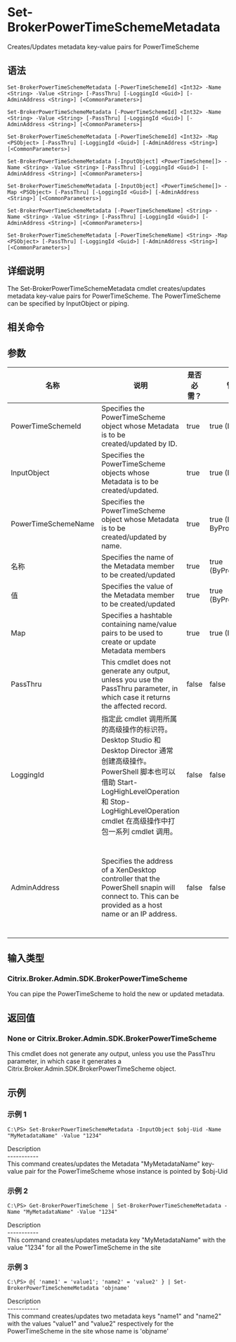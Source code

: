 # Set-BrokerPowerTimeSchemeMetadata

Creates/Updates metadata key-value pairs for PowerTimeScheme

## 语法

    Set-BrokerPowerTimeSchemeMetadata [-PowerTimeSchemeId] <Int32> -Name <String> -Value <String> [-PassThru] [-LoggingId <Guid>] [-AdminAddress <String>] [<CommonParameters>]
    
    Set-BrokerPowerTimeSchemeMetadata [-PowerTimeSchemeId] <Int32> -Name <String> -Value <String> [-PassThru] [-LoggingId <Guid>] [-AdminAddress <String>] [<CommonParameters>]
    
    Set-BrokerPowerTimeSchemeMetadata [-PowerTimeSchemeId] <Int32> -Map <PSObject> [-PassThru] [-LoggingId <Guid>] [-AdminAddress <String>] [<CommonParameters>]
    
    Set-BrokerPowerTimeSchemeMetadata [-InputObject] <PowerTimeScheme[]> -Name <String> -Value <String> [-PassThru] [-LoggingId <Guid>] [-AdminAddress <String>] [<CommonParameters>]
    
    Set-BrokerPowerTimeSchemeMetadata [-InputObject] <PowerTimeScheme[]> -Map <PSObject> [-PassThru] [-LoggingId <Guid>] [-AdminAddress <String>] [<CommonParameters>]
    
    Set-BrokerPowerTimeSchemeMetadata [-PowerTimeSchemeName] <String> -Name <String> -Value <String> [-PassThru] [-LoggingId <Guid>] [-AdminAddress <String>] [<CommonParameters>]
    
    Set-BrokerPowerTimeSchemeMetadata [-PowerTimeSchemeName] <String> -Map <PSObject> [-PassThru] [-LoggingId <Guid>] [-AdminAddress <String>] [<CommonParameters>]
    

## 详细说明

The Set-BrokerPowerTimeSchemeMetadata cmdlet creates/updates metadata key-value pairs for PowerTimeScheme. The PowerTimeScheme can be specified by InputObject or piping.

## 相关命令

## 参数

| 名称                  | 说明                                                                                                                                                                              | 是否必需？ | 管道输入                           | 默认值                                                                                    |
| ------------------- | ------------------------------------------------------------------------------------------------------------------------------------------------------------------------------- | ----- | ------------------------------ | -------------------------------------------------------------------------------------- |
| PowerTimeSchemeId   | Specifies the PowerTimeScheme object whose Metadata is to be created/updated by ID.                                                                                             | true  | true (ByValue)                 |                                                                                        |
| InputObject         | Specifies the PowerTimeScheme objects whose Metadata is to be created/updated.                                                                                                  | true  | true (ByValue)                 |                                                                                        |
| PowerTimeSchemeName | Specifies the PowerTimeScheme object whose Metadata is to be created/updated by name.                                                                                           | true  | true (ByValue, ByPropertyName) |                                                                                        |
| 名称                  | Specifies the name of the Metadata member to be created/updated                                                                                                                 | true  | true (ByPropertyName)          |                                                                                        |
| 值                   | Specifies the value of the Metadata member to be created/updated                                                                                                                | true  | true (ByPropertyName)          |                                                                                        |
| Map                 | Specifies a hashtable containing name/value pairs to be used to create or update Metadata members                                                                               | true  | true (ByValue)                 |                                                                                        |
| PassThru            | This cmdlet does not generate any output, unless you use the PassThru parameter, in which case it returns the affected record.                                                  | false | false                          | False                                                                                  |
| LoggingId           | 指定此 cmdlet 调用所属的高级操作的标识符。 Desktop Studio 和 Desktop Director 通常创建高级操作。 PowerShell 脚本也可以借助 Start-LogHighLevelOperation 和 Stop-LogHighLevelOperation cmdlet 在高级操作中打包一系列 cmdlet 调用。 | false | false                          |                                                                                        |
| AdminAddress        | Specifies the address of a XenDesktop controller that the PowerShell snapin will connect to. This can be provided as a host name or an IP address.                              | false | false                          | Localhost. Once a value is provided by any cmdlet, this value will become the default. |

## 输入类型

### Citrix.Broker.Admin.SDK.BrokerPowerTimeScheme

You can pipe the PowerTimeScheme to hold the new or updated metadata.

## 返回值

### None or Citrix.Broker.Admin.SDK.BrokerPowerTimeScheme

This cmdlet does not generate any output, unless you use the PassThru parameter, in which case it generates a Citrix.Broker.Admin.SDK.BrokerPowerTimeScheme object.

## 示例

### 示例 1

    C:\PS> Set-BrokerPowerTimeSchemeMetadata -InputObject $obj-Uid -Name "MyMetadataName" -Value "1234"
    

Description  
\---\---\-----  
This command creates/updates the Metadata "MyMetadataName" key-value pair for the PowerTimeScheme whose instance is pointed by $obj-Uid

### 示例 2

    C:\PS> Get-BrokerPowerTimeScheme | Set-BrokerPowerTimeSchemeMetadata -Name "MyMetadataName" -Value "1234"
    

Description  
\---\---\-----  
This command creates/updates metadata key "MyMetadataName" with the value "1234" for all the PowerTimeScheme in the site

### 示例 3

    C:\PS> @{ 'name1' = 'value1'; 'name2' = 'value2' } | Set-BrokerPowerTimeSchemeMetadata 'objname'
    

Description  
\---\---\-----  
This command creates/updates two metadata keys "name1" and "name2" with the values "value1" and "value2" respectively for the PowerTimeScheme in the site whose name is 'objname'